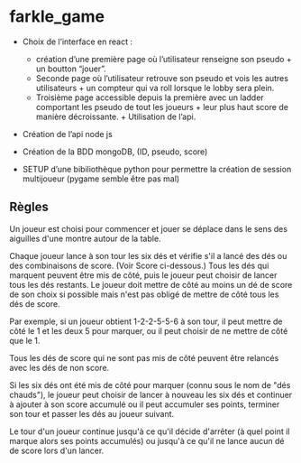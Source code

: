 # farkle_game

- Choix de l’interface en react : 
    - création d’une première page où l’utilisateur renseigne son pseudo + un boutton “jouer”. 
    - Seconde page où l’utilisateur retrouve son pseudo et vois les autres utilisateurs + un compteur qui va roll lorsque le lobby sera plein. 
    - Troisième page accessible depuis la première avec un ladder comportant les pseudo de tout les joueurs + leur plus haut score de manière décroissante. +                 Utilisation de l’api.
    
- Création de l’api node js

- Création de la BDD mongoDB, (ID, pseudo, score)

- SETUP d’une bibiliothèque python pour permettre la création de session multijoueur (pygame semble être pas mal)

## Règles ##

Un joueur est choisi pour commencer et jouer se déplace dans le sens des aiguilles d'une montre autour de la table.

Chaque joueur lance à son tour les six dés et vérifie s'il a lancé des dés ou des combinaisons de score. (Voir Score ci-dessous.) Tous les dés qui marquent peuvent être mis de côté, puis le joueur peut choisir de lancer tous les dés restants. Le joueur doit mettre de côté au moins un dé de score de son choix si possible mais n'est pas obligé de mettre de côté tous les dés de score.

Par exemple, si un joueur obtient 1-2-2-5-5-6 à son tour, il peut mettre de côté le 1 et les deux 5 pour marquer, ou il peut choisir de ne mettre de côté que le 1.

Tous les dés de score qui ne sont pas mis de côté peuvent être relancés avec les dés de non score.

Si les six dés ont été mis de côté pour marquer (connu sous le nom de "dés chauds"), le joueur peut choisir de lancer à nouveau les six dés et continuer à ajouter à son score accumulé ou il peut accumuler ses points, terminer son tour et passer les dés au joueur suivant.

Le tour d'un joueur continue jusqu'à ce qu'il décide d'arrêter (à quel point il marque alors ses points accumulés) ou jusqu'à ce qu'il ne lance aucun dé de score lors d'un lancer.
